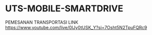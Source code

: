 # UTS-MOBILE-SMARTDRIVE
PEMESANAN TRANSPORTASI
LINK
https://www.youtube.com/live/0lJy0tUSK_Y?si=7Osht5N2TpuFQRc9
